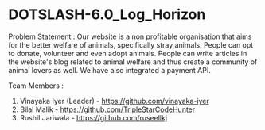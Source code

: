 # DOTSLASH-6.0_Log_Horizon  

Problem Statement : Our website is a non profitable organisation that aims for the better welfare of animals, specifically stray animals. People can opt to donate, volunteer and even adopt animals. People can write articles in the website's blog related to animal welfare and thus create a community of animal lovers as well. We have also integrated a payment API.    
    
    
    
    
    
    
    
    
Team Members : 
1. Vinayaka Iyer (Leader) - https://github.com/vinayaka-iyer
2. Bilal Malik - https://github.com/TripleStarCodeHunter
3. Rushil Jariwala - https://github.com/ruseellkj
